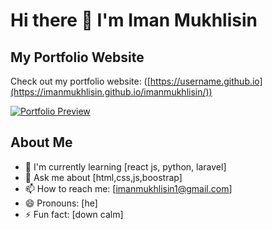 # Hi there 👋 I'm Iman Mukhlisin

## My Portfolio Website

Check out my portfolio website: ([https://username.github.io](https://imanmukhlisin.github.io/imanmukhlisin/))

[![Portfolio Preview]([https://img.shields.io/badge/🌐-Visit%20My%20Portfolio-blue?style=for-the-badge&logo=google-chrome)](https://username.github.io](https://imanmukhlisin.github.io/imanmukhlisin/))

## About Me
- 🌱 I'm currently learning [react js, python, laravel]
- 💬 Ask me about [html,css,js,boostrap]
- 📫 How to reach me: [imanmukhlisin1@gmail.com]
- 😄 Pronouns: [he]
- ⚡ Fun fact: [down calm]
